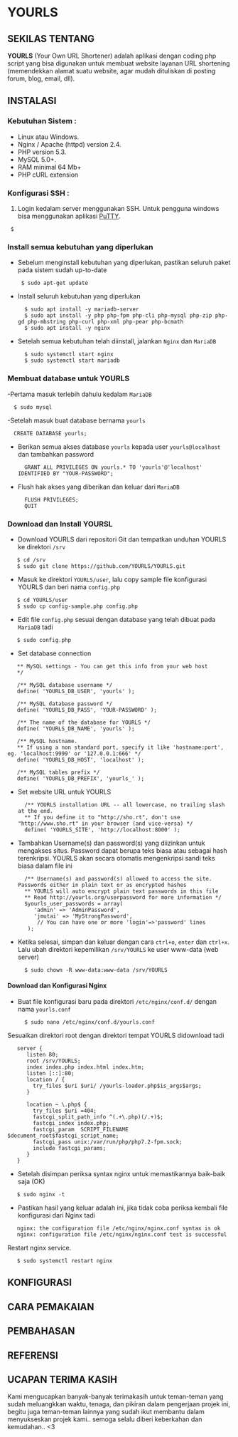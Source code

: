 # YOURLS

## SEKILAS TENTANG
**YOURLS** (Your Own URL Shortener) adalah aplikasi dengan coding php script yang bisa digunakan untuk membuat website layanan URL shortening (memendekkan alamat suatu website, agar mudah dituliskan di posting forum, blog, email, dll). 

## INSTALASI
### Kebutuhan Sistem :
- Linux atau Windows.
- Nginx / Apache (httpd) version 2.4.
- PHP version 5.3.
- MySQL 5.0+.
- RAM minimal 64 Mb+
- PHP cURL extension

### Konfigurasi SSH :
1.  Login kedalam server menggunakan SSH. Untuk pengguna windows bisa menggunakan aplikasi [PuTTY](http://www.putty.org/).
 ```
  $ 
 ```
 
### Install semua kebutuhan yang diperlukan
- Sebelum menginstall kebutuhan yang diperlukan, pastikan seluruh paket pada sistem sudah up-to-date
  ```
   $ sudo apt-get update
  ```
 
- Install seluruh kebutuhan yang diperlukan
  ```
    $ sudo apt install -y mariadb-server
    $ sudo apt install -y php php-fpm php-cli php-mysql php-zip php-gd php-mbstring php-curl php-xml php-pear php-bcmath
    $ sudo apt install -y nginx
  ```
- Setelah semua kebutuhan telah diinstall, jalankan `Nginx` dan `MariaDB`
  ```
    $ sudo systemctl start nginx
    $ sudo systemctl start mariadb
  ```
  
### Membuat database untuk YOURLS
-Pertama masuk terlebih dahulu kedalam `MariaDB`
  ```
    $ sudo mysql
  ```
-Setelah masuk buat database bernama `yourls`
  ```
    CREATE DATABASE yourls;
  ```
- Berikan semua akses database `yourls` kepada user `yourls@localhost` dan tambahkan password
  ```
    GRANT ALL PRIVILEGES ON yourls.* TO 'yourls'@'localhost' IDENTIFIED BY "YOUR-PASSWORD";
  ``` 
- Flush hak akses yang diberikan dan keluar dari `MariaDB`
  ```
    FLUSH PRIVILEGES;
    QUIT
  ```
 
### Download dan Install YOURSL
- Download YOURLS dari repositori Git dan tempatkan unduhan YOURLS ke direktori `/srv` 
 ```
    $ cd /srv
    $ sudo git clone https://github.com/YOURLS/YOURLS.git
 ```
- Masuk ke direktori `YOURLS/user`, lalu copy sample file konfigurasi YOURLS dan beri nama `config.php`
 ```
    $ cd YOURLS/user
    $ sudo cp config-sample.php config.php
 ```
- Edit file `config.php` sesuai dengan database yang telah dibuat pada `MariaDB` tadi 
 ```
    $ sudo config.php
 ```
- Set database connection 
 ```
    ** MySQL settings - You can get this info from your web host
    */
    
    /** MySQL database username */
    define( 'YOURLS_DB_USER', 'yourls' );
   
    /** MySQL database password */
    define( 'YOURLS_DB_PASS', 'YOUR-PASSWORD' );
   
    /** The name of the database for YOURLS */
    define( 'YOURLS_DB_NAME', 'yourls' );
   
    /** MySQL hostname.
    ** If using a non standard port, specify it like 'hostname:port', eg. 'localhost:9999' or '127.0.0.1:666' */
    define( 'YOURLS_DB_HOST', 'localhost' );
   
    /** MySQL tables prefix */                                                                                       
    define( 'YOURLS_DB_PREFIX', 'yourls_' ); 
 ```
- Set website URL untuk YOURLS
  ```
    /** YOURLS installation URL -- all lowercase, no trailing slash at the end.
    ** If you define it to "http://sho.rt", don't use "http://www.sho.rt" in your browser (and vice-versa) */
    define( 'YOURLS_SITE', 'http://localhost:8000' );
  ```
- Tambahkan Username(s) dan password(s) yang diizinkan untuk mengakses situs. Password dapat berupa teks biasa atau sebagai hash terenkripsi. YOURLS akan secara otomatis mengenkripsi sandi teks biasa dalam file ini
  ```
    /** Username(s) and password(s) allowed to access the site. Passwords either in plain text or as encrypted hashes
    ** YOURLS will auto encrypt plain text passwords in this file
    ** Read http://yourls.org/userpassword for more information */
    $yourls_user_passwords = array(
       'admin' => 'AdminPassword',
       'jmutai' => 'MyStrongPassword',
        // You can have one or more 'login'=>'password' lines
     );
  ```
- Ketika selesai, simpan dan keluar dengan cara `ctrl+o`, `enter` dan `ctrl+x`. Lalu ubah direktori kepemilikan `/srv/YOURLS` ke user www-data (web server) 
  ```
    $ sudo chown -R www-data:www-data /srv/YOURLS
  ```

#### Download dan Konfigurasi Nginx
- Buat file konfigurasi baru pada direktori `/etc/nginx/conf.d/` dengan nama `yourls.conf`
  ```
    $ sudo nano /etc/nginx/conf.d/yourls.conf
  ```
 Sesuaikan direktori root dengan direktori tempat YOURLS didownload tadi
 ```
    server {
       listen 80;
       root /srv/YOURLS;
       index index.php index.html index.htm;
       listen [::]:80;
       location / {
         try_files $uri $uri/ /yourls-loader.php$is_args$args;
       }

       location ~ \.php$ {
         try_files $uri =404;
         fastcgi_split_path_info ^(.+\.php)(/.+)$;
         fastcgi_index index.php;
         fastcgi_param  SCRIPT_FILENAME  $document_root$fastcgi_script_name;
         fastcgi_pass unix:/var/run/php/php7.2-fpm.sock;
         include fastcgi_params;
       }
    }
 ```
 - Setelah disimpan periksa syntax nginx untuk memastikannya baik-baik saja (OK)
  ```
     $ sudo nginx -t
  ```
- Pastikan hasil yang keluar adalah ini, jika tidak coba periksa kembali file konfigurasi dari Nginx tadi
```
   nginx: the configuration file /etc/nginx/nginx.conf syntax is ok
   nginx: configuration file /etc/nginx/nginx.conf test is successful
```
Restart nginx service.
```
   $ sudo systemctl restart nginx
```

## KONFIGURASI
## CARA PEMAKAIAN
## PEMBAHASAN
## REFERENSI
## UCAPAN TERIMA KASIH

Kami mengucapkan banyak-banyak terimakasih untuk teman-teman yang sudah meluangkkan waktu, tenaga, dan pikiran dalam pengerjaan projek ini, begitu juga teman-teman lainnya yang sudah ikut membantu dalam menyukseskan projek kami.. semoga selalu diberi keberkahan dan kemudahan.. <3
